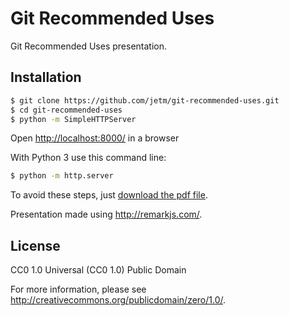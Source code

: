 # Git Recommended Uses

Git Recommended Uses presentation.

## Installation

```sh
$ git clone https://github.com/jetm/git-recommended-uses.git
$ cd git-recommended-uses
$ python -m SimpleHTTPServer
```

Open [http://localhost:8000/](http://localhost:8000/) in a browser

With Python 3 use this command line:

```sh
$ python -m http.server
```

To avoid these steps, just [download the pdf file](https://github.com/jetm/git-recommended-uses/raw/master/Git_Recommended_Uses.pdf).

Presentation made using http://remarkjs.com/.

## License

CC0 1.0 Universal (CC0 1.0)
Public Domain

For more information, please see
<http://creativecommons.org/publicdomain/zero/1.0/>.
